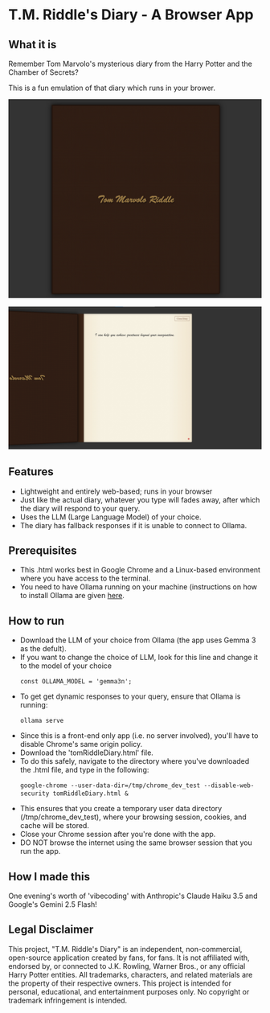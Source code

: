 # T.M. Riddle's Diary - A Browser App

## What it is 
Remember Tom Marvolo's mysterious diary from the Harry Potter and the Chamber of Secrets? 

This is a fun emulation of that diary which runs in your brower. 

![Diary Cover](https://github.com/utsav-saksena/riddle-diary-app/blob/main/DiaryCover.png)

![Inside the Diary](https://github.com/utsav-saksena/riddle-diary-app/blob/main/OpenDiaryDefaultResponse.png)


## Features
- Lightweight and entirely web-based; runs in your browser
- Just like the actual diary, whatever you type will fades away, after which the diary will respond to your query.  
- Uses the LLM (Large Language Model) of your choice.
- The diary has fallback responses if it is unable to connect to Ollama. 

## Prerequisites
- This .html works best in Google Chrome and a Linux-based environment where you have access to the terminal.
- You need to have Ollama running on your machine (instructions on how to install Ollama are given [here](https://github.com/ollama/ollama). 

## How to run 

- Download the LLM of your choice from Ollama (the app uses Gemma 3 as the defult).
- If you want to change the choice of LLM, look for this line and change it to the model of your choice
  ```
  const OLLAMA_MODEL = 'gemma3n';
  ```  
- To get get dynamic responses to your query, ensure that Ollama is running:
  ```
  ollama serve 
  ```
- Since this is a front-end only app (i.e. no server involved), you'll have to disable Chrome's same origin policy.
- Download the 'tomRiddleDiary.html' file. 
- To do this safely, navigate to the directory where you've downloaded the .html file, and type in the following: 
  ```
  google-chrome --user-data-dir=/tmp/chrome_dev_test --disable-web-security tomRiddleDiary.html &
  ```
- This ensures that you create a temporary user data directory (/tmp/chrome_dev_test), where your browsing session, cookies, and cache will be stored. 
- Close your Chrome session after you're done with the app. 
- DO NOT browse the internet using the same browser session that you run the app.

## How I made this 
One evening's worth of 'vibecoding' with Anthropic's Claude Haiku 3.5 and Google's Gemini 2.5 Flash! 

## Legal Disclaimer
This project, "T.M. Riddle's Diary" is an independent, non-commercial, open-source application created by fans, for fans. It
is not affiliated with, endorsed by, or connected to J.K. Rowling, Warner Bros., or any official Harry Potter entities.
All trademarks, characters, and related materials are the property of their respective owners. 
This project is intended for personal, educational, and entertainment purposes only. No copyright or trademark infringement is intended. 

